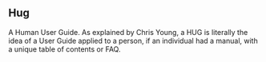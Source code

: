 ## Hug

A Human User Guide. As explained by Chris Young, a HUG is literally the idea of a User Guide applied to a person, if an individual had a manual, with a unique table of contents or FAQ. 
